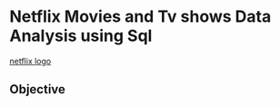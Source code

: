 # Netflix Movies and Tv shows Data Analysis using Sql
[netflix logo]("C:\Users\dines\Downloads\580b57fcd9996e24bc43c529.png")

## Objective
